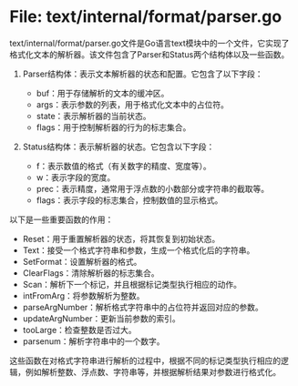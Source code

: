 # File: text/internal/format/parser.go

text/internal/format/parser.go文件是Go语言text模块中的一个文件，它实现了格式化文本的解析器。该文件包含了Parser和Status两个结构体以及一些函数。

1. Parser结构体：表示文本解析器的状态和配置。它包含了以下字段：
   - buf：用于存储解析的文本的缓冲区。
   - args：表示参数的列表，用于格式化文本中的占位符。
   - state：表示解析器的当前状态。
   - flags：用于控制解析器的行为的标志集合。

2. Status结构体：表示解析器的状态。它包含以下字段：
   - f：表示数值的格式（有关数字的精度、宽度等）。
   - w：表示字段的宽度。
   - prec：表示精度，通常用于浮点数的小数部分或字符串的截取等。
   - flags：表示字段的标志集合，控制数值的显示格式。

以下是一些重要函数的作用：

- Reset：用于重置解析器的状态，将其恢复到初始状态。
- Text：接受一个格式字符串和参数，生成一个格式化后的字符串。
- SetFormat：设置解析器的格式。
- ClearFlags：清除解析器的标志集合。
- Scan：解析下一个标记，并且根据标记类型执行相应的动作。
- intFromArg：将参数解析为整数。
- parseArgNumber：解析格式字符串中的占位符并返回对应的参数。
- updateArgNumber：更新当前参数的索引。
- tooLarge：检查整数是否过大。
- parsenum：解析字符串中的一个数字。

这些函数在对格式字符串进行解析的过程中，根据不同的标记类型执行相应的逻辑，例如解析整数、浮点数、字符串等，并根据解析结果对参数进行格式化。


